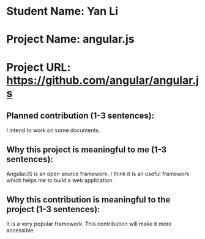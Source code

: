 
# Student Name: Yan Li
# Project Name: angular.js
# Project URL: https://github.com/angular/angular.js

## Planned contribution (1-3 sentences):
I intend to work on some documents.

## Why this project is meaningful to me (1-3 sentences):
AngularJS is an open source framework. I think it is an useful framework which helps me to build a web application.

## Why this contribution is meaningful to the project (1-3 sentences):

It is a very popular framework. This contribution will make it more accessible.